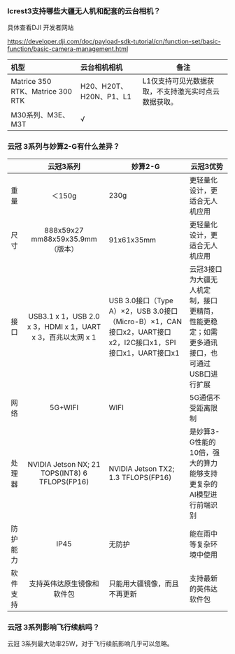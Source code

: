 ### Icrest3支持哪些大疆无人机和配套的云台相机？

具体查看DJI 开发者网站

https://developer.dji.com/doc/payload-sdk-tutorial/cn/function-set/basic-function/basic-camera-management.html

| 机型                             | 云台相机相机            | 备注                                                 |
| :------------------------------- | :---------------------- | ---------------------------------------------------- |
| Matrice 350 RTK、Matrice 300 RTK | H20、H20T、H20N、P1、L1 | L1仅支持可见光数据获取，不支持激光实时点云数据获取。 |
| M30系列、M3E、M3T                | √                       |                                                      |



### 云冠 3系列与妙算2-G有什么差异？

|          |                          云冠3系列                          | 妙算2-G                                                      | 云冠3优势                                                    |
| -------- | :---------------------------------------------------------: | ------------------------------------------------------------ | ------------------------------------------------------------ |
| 重量     |                           ＜150g                            | 230g                                                         | 更轻量化设计，更适合无人机应用                               |
| 尺寸     |              888x59x27 mm88x59x35.9mm（版本）               | 91x61x35mm                                                   | 更轻量化设计，更适合无人机应用                               |
| 接口     | USB3.1 x 1，USB 2.0 x 3，HDMI x 1，UART x 3，百兆以太网 x 1 | USB 3.0接口（Type A）×2，USB 3.0接口（Micro-B）×1，CAN接口x2，UART接口x2，I2C接口x1，SPI接口x1，UART接口x1 | 云冠3接口为大疆无人机定制，接口更精简，性能更稳定；如需更多通讯接口，也可通过USB口进行扩展 |
| 网络     |                           5G+WIFI                           | WIFI                                                         | 5G通信不受距离限制                                           |
| 处理器   |      NVIDIA Jetson NX;  21 TOPS(INT8)  6 TFLOPS(FP16)       | NVIDIA Jetson TX2;  1.3 TFLOPS(FP16)                         | 是妙算3-G性能的10倍，强大的算力能够支持更复杂的AI模型进行前端识别 |
| 防护能力 |                            IP45                             | 无防护                                                       | 能在雨中等复杂环境中使用                                     |
| 软件支持 |                 支持英伟达原生镜像和软件包                  | 只能用大疆镜像，而且不再更新                                 | 支持最新的英伟达软件包                                       |

### 云冠 3系列影响飞行续航吗？

云冠 3系列最大功率25W，对于飞行续航影响几乎可以忽略。

